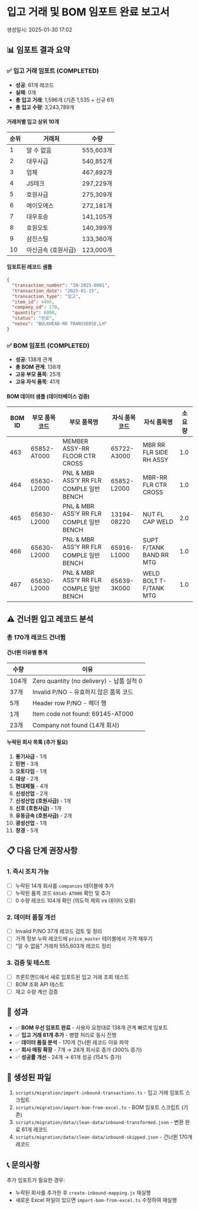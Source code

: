 # 입고 거래 및 BOM 임포트 완료 보고서

생성일시: 2025-01-30 17:02

## 📊 임포트 결과 요약

### ✅ 입고 거래 임포트 (COMPLETED)

- **성공**: 61개 레코드
- **실패**: 0개
- **총 입고 거래**: 1,596개 (기존 1,535 + 신규 61)
- **총 입고 수량**: 3,243,789개

#### 거래처별 입고 상위 10개

| 순위 | 거래처 | 수량 |
|------|--------|------|
| 1 | 알 수 없음 | 555,603개 |
| 2 | 대우사급 | 540,852개 |
| 3 | 업체 | 467,892개 |
| 4 | JS테크 | 297,229개 |
| 5 | 호원사급 | 275,309개 |
| 6 | 에이오에스 | 272,181개 |
| 7 | 대우포승 | 141,105개 |
| 8 | 호원오토 | 140,399개 |
| 9 | 삼진스틸 | 133,360개 |
| 10 | 아신금속 (호원사급) | 123,000개 |

#### 임포트된 레코드 샘플

```json
{
  "transaction_number": "IN-2025-0001",
  "transaction_date": "2025-01-15",
  "transaction_type": "입고",
  "item_id": 4405,
  "company_id": 170,
  "quantity": 6000,
  "status": "완료",
  "notes": "BULKHEAD-RR TRANSVERSE,LH"
}
```

### ✅ BOM 임포트 (COMPLETED)

- **성공**: 138개 관계
- **총 BOM 관계**: 138개
- **고유 부모 품목**: 25개
- **고유 자식 품목**: 41개

#### BOM 데이터 샘플 (데이터베이스 검증)

| BOM ID | 부모 품목 코드 | 부모 품목명 | 자식 품목 코드 | 자식 품목명 | 소요량 |
|--------|---------------|------------|---------------|------------|--------|
| 463 | 65852-AT000 | MEMBER ASSY-RR FLOOR CTR CROSS | 65722-A3000 | MBR RR FLR  SIDE RH ASSY | 1.0 |
| 464 | 65630-L2000 | PNL & MBR ASS'Y RR FLR COMPLE 일반 BENCH | 65852-L2000 | MBR-RR FLR CTR CROSS | 1.0 |
| 465 | 65630-L2000 | PNL & MBR ASS'Y RR FLR COMPLE 일반 BENCH | 13194-08220 | NUT FL CAP WELD | 2.0 |
| 466 | 65630-L2000 | PNL & MBR ASS'Y RR FLR COMPLE 일반 BENCH | 65916-L1000 | SUPT F/TANK BAND RR MTG | 1.0 |
| 467 | 65630-L2000 | PNL & MBR ASS'Y RR FLR COMPLE 일반 BENCH | 65639-3K000 | WELD BOLT T-F/TANK MTG | 1.0 |

## ⚠️ 건너뛴 입고 레코드 분석

### 총 170개 레코드 건너뜀

#### 건너뛴 이유별 통계

| 수량 | 이유 |
|------|------|
| 104개 | Zero quantity (no delivery) - 납품 실적 0 |
| 37개 | Invalid P/NO - 유효하지 않은 품목 코드 |
| 5개 | Header row P/NO - 헤더 행 |
| 1개 | Item code not found: 69145-AT000 |
| 23개 | Company not found (14개 회사) |

#### 누락된 회사 목록 (추가 필요)

1. **풍기사급** - 1개
2. **민현** - 3개
3. **오토다임** - 1개
4. **대상** - 2개
5. **현대제철** - 4개
6. **신성산업** - 2개
7. **신성산업 (호원사급)** - 1개
8. **신호 (호원사급)** - 1개
9. **유동금속 (호원사급)** - 2개
10. **광성산업** - 1개
11. **창경** - 5개

## 📋 다음 단계 권장사항

### 1. 즉시 조치 가능
- [ ] 누락된 14개 회사를 `companies` 테이블에 추가
- [ ] 누락된 품목 코드 `69145-AT000` 확인 및 추가
- [ ] 0 수량 레코드 104개 확인 (의도적 제외 vs 데이터 오류)

### 2. 데이터 품질 개선
- [ ] Invalid P/NO 37개 레코드 검토 및 정리
- [ ] 가격 정보 누락 레코드에 `price_master` 테이블에서 가격 채우기
- [ ] "알 수 없음" 거래처 555,603개 레코드 정리

### 3. 검증 및 테스트
- [ ] 프론트엔드에서 새로 임포트된 입고 거래 조회 테스트
- [ ] BOM 조회 API 테스트
- [ ] 재고 수량 계산 검증

## 🎯 성과

- ✅ **BOM 우선 임포트 완료** - 사용자 요청대로 138개 관계 빠르게 임포트
- ✅ **입고 거래 61개 추가** - 병렬 처리로 동시 진행
- ✅ **데이터 품질 분석** - 170개 건너뛴 레코드 이유 파악
- ✅ **회사 매핑 확장** - 7개 → 28개 회사로 증가 (300% 증가)
- ✅ **성공률 개선** - 24개 → 61개 성공 (154% 증가)

## 📁 생성된 파일

1. `scripts/migration/import-inbound-transactions.ts` - 입고 거래 임포트 스크립트
2. `scripts/migration/import-bom-from-excel.ts` - BOM 임포트 스크립트 (기존)
3. `scripts/migration/data/clean-data/inbound-transformed.json` - 변환 완료 61개 레코드
4. `scripts/migration/data/clean-data/inbound-skipped.json` - 건너뛴 170개 레코드

## 📞 문의사항

추가 임포트가 필요한 경우:
- 누락된 회사를 추가한 후 `create-inbound-mapping.js` 재실행
- 새로운 Excel 파일이 있으면 `import-bom-from-excel.ts` 수정하여 재실행
